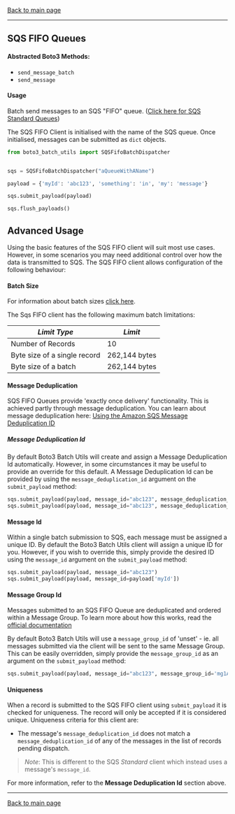 [Back to main page](https://g-farrow.github.io/boto3_batch_utils)

---------------------------

## SQS FIFO Queues
#### Abstracted Boto3 Methods:
* `send_message_batch`
* `send_message`

#### Usage
Batch send messages to an SQS "FIFO" queue. 
([Click here for SQS Standard Queues](https://g-farrow.github.io/boto3_batch_utils/clients/sqs/standard))

The SQS FIFO Client is initialised with the name of the SQS queue. Once initialised, messages can be submitted as 
`dict` objects.

```python
from boto3_batch_utils import SQSFifoBatchDispatcher


sqs = SQSFifoBatchDispatcher("aQueueWithAName")

payload = {'myId': 'abc123', 'something': 'in', 'my': 'message'}

sqs.submit_payload(payload)

sqs.flush_payloads()
```

## Advanced Usage
Using the basic features of the SQS FIFO client will suit most use cases. However, in some scenarios you may need 
additional control over how the data is transmitted to SQS. The SQS FIFO client allows configuration of the following
behaviour:

#### Batch Size
For information about batch sizes [click here](https://g-farrow.github.io/boto3_batch_utils/advanced-usage/limits).

The Sqs FIFO client has the following maximum batch limitations:

| *Limit Type*                 | *Limit*        |
|------------------------------|----------------|
| Number of Records            | 10             |
| Byte size of a single record | 262,144 bytes  |
| Byte size of a batch         | 262,144 bytes  |

#### Message Deduplication 
SQS FIFO Queues provide 'exactly once delivery' functionality. This is achieved partly through message deduplication.
You can learn about message deduplication here: 
[Using the Amazon SQS Message Deduplication ID](https://docs.aws.amazon.com/AWSSimpleQueueService/latest/SQSDeveloperGuide/using-messagededuplicationid-property.html)

##### Message Deduplication Id
By default Boto3 Batch Utils will create and assign a Message Deduplication Id automatically. However, in some 
circumstances it may be useful to provide an override for this default. A Message Deduplication Id can be provided by
using the `message_deduplication_id` argument on the `submit_payload` method:
 ```python
sqs.submit_payload(payload, message_id="abc123", message_deduplication_id='cde123')
sqs.submit_payload(payload, message_id="abc123", message_deduplication_id=payload['myId'])
```

#### Message Id
Within a single batch submission to SQS, each message must be assigned a unique ID. By default the Boto3 Batch Utils 
client will assign a unique ID for you. However, if you wish to override this, simply provide the desired ID using the
`message_id` argument on the `submit_payload` method:
```python
sqs.submit_payload(payload, message_id="abc123")
sqs.submit_payload(payload, message_id=payload['myId'])
```

#### Message Group Id 
Messages submitted to an SQS FIFO Queue are deduplicated and ordered within a Message Group. To learn more about how 
this works, read the 
[official documentation](https://docs.aws.amazon.com/AWSSimpleQueueService/latest/SQSDeveloperGuide/using-messagegroupid-property.html)

By default Boto3 Batch Utils will use a `message_group_id` of 'unset' - ie. all messages submitted via the client will
be sent to the same Message Group. This can be easily overridden, simply provide the `message_group_id` as an argument
on the `submit_payload` method:
 ```python
sqs.submit_payload(payload, message_id="abc123", message_group_id='mg1A')
```

#### Uniqueness
When a record is submitted to the SQS FIFO client using `submit_payload` it is checked for uniqueness. The record
will only be accepted if it is considered unique. Uniqueness criteria for this client are:
* The message's `message_deduplication_id` does not match a `message_deduplication_id` of any of the messages in the 
list of records pending dispatch.
> *Note*: This is different to the SQS _Standard_ client which instead uses a message's `message_id`.

For more information, refer to the **Message Deduplication Id** section above.


---------------------------
[Back to main page](https://g-farrow.github.io/boto3_batch_utils)